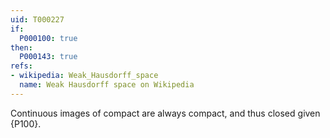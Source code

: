 ```yaml
---
uid: T000227
if:
  P000100: true
then:
  P000143: true
refs:
- wikipedia: Weak_Hausdorff_space
  name: Weak Hausdorff space on Wikipedia
---
```


Continuous images of compact are always compact, and thus closed given {P100}.
